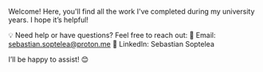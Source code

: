 Welcome! Here, you'll find all the work I've completed during my university years. I hope it’s helpful!

💡 Need help or have questions? Feel free to reach out:
📩 Email: sebastian.soptelea@proton.me
🔗 LinkedIn: Sebastian Soptelea

I’ll be happy to assist! 😊
